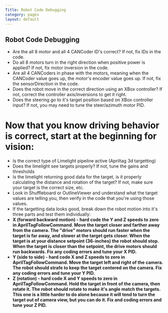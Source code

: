 ```yaml
---
Title: Robot Code Debugging
category: pages
layout: default
---
```

## Robot Code Debugging

* Are the all 8 motor and all 4 CANCoder ID's correct? If not, fix IDs in the code.
* Do all 8 motors turn in the right direction when positive power is applied? If not, fix motor inversion in the code.
* Are all 4 CANCoders in phase with the motors, meaning when the CANCoder value goes up, the motor's encoder value goes up. If not, fix the sensorDirection in the code.
* Does the robot move in the correct direction using an XBox controller? If not, correct the controller axis/inversions to get it right.
* Does the steering go to it's target position based on XBox controller input? If not, you may need to tune the steer/azimuth motor PID.
  
# Now that you know driving behavior is correct, start at the beginning for vision:

* Is the correct type of Limelight pipeline active (Apriltag 3d targetting)
* Does the limelight see targets properly? If not, tune the gains and thresholds
* Is the limelight returning good data for the target, is it properly calculating the distance and rotation of the target? If not, make sure your target is the correct size, etc.
* Look in Shuffleboard or OutlineViewer and understand what the target values are telling you, then verify in the code that you're using those values.
* If the targetting data looks good, break down the robot motion into it's three parts and test them individually:
* **X (forward backward motion) - hard code the Y and Z speeds to zero in AprilTagFollowCommand. Move the target closer and farther away from the camera. The "drive" motors should run faster when the target is far away, and slower at the target gets closer. When the target is at your distance setpoint (36-inches) the robot should stop. When the target is closer than the setpoint, the drive motors should run backwards. Fix any coding errors and tune your X PID.**
* **Y (side to side) - hard code X and Z speeds to zero in AprilTagFollowCommand. Move the target left and right of the camera. The robot should strafe to keep the target centered on the camera. Fix any coding errors and tune your Y PID.**
* **Z (rotation) - hard code X and Y speeds to zero in AprilTagFollowCommand. Hold the target in front of the camera, then rotate it. The robot should rotate to make it's angle match the targets. This one is a little harder to do alone because it will tend to turn the target out of camera view, but you can do it. Fix and coding errors and tune your Z PID.**
